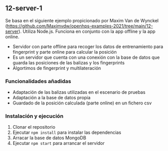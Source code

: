 ## 12-server-1
Se basa en el siguiente ejemplo propicionado por Maxim Van de Wynckel (https://github.com/Maximvdw/openhps-examples-2021/tree/main/12-server).
Utiliza Node.js. Funciona en conjunto con la app offline y la app online.

- Servidor con parte offline para recoger los datos de entrenamiento para fingerprint y parte online para calcular la posición
- Es un servidor que cuenta con una conexión con la base de datos que guarda las posiciones de las balizas y los fingerprints
- Algortimos de fingerprint y multilateración

### Funcionalidades añadidas
- Adaptación de las balizas utilizadas en el escenario de pruebas
- Adaptación a la base de datos propia
- Guardado de la posición calculada (parte online) en un fichero csv

### Instalación y ejecución
1. Clonar el repositorio
2. Ejecutar `npm install` para instalar las dependencias
3. Arracar la base de datos MongoDB
4. Ejecutar `npm start` para arrancar el servidor